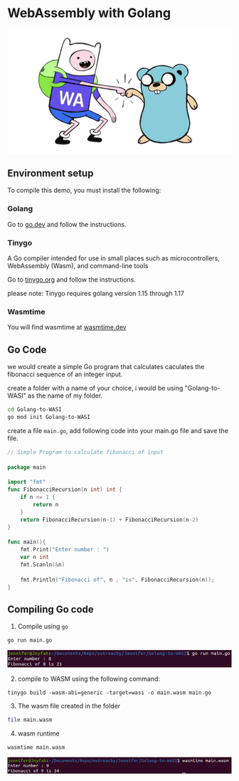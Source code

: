 # WebAssembly with Golang

![Golang Webassembly](/static/img/tutorial/golangWasi.jpg?raw=true)

## Environment setup

To compile this demo, you must install the following:

### Golang

Go to [go.dev](https://go.dev/) and follow the instructions.

### Tinygo

A Go compiler intended for use in small places such as microcontrollers, WebAssembly (Wasm), and command-line tools

Go to [tinygo.org](https://tinygo.org/getting-started/install/) and follow the instructions.

please note: Tinygo requires golang version 1.15 through 1.17

### Wasmtime

You will find wasmtime at [wasmtime.dev](https://wasmtime.dev/)

## Go Code

we would create a simple Go program that calculates caculates the fibonacci sequence of an integer input.

create a folder with a name of your choice, i would be using "Golang-to-WASI" as the name of my folder.

```bash
cd Golang-to-WASI
go mod init Golang-to-WASI
```
create a file `main.go`, add following code into your main.go file and save the file.

```go
// Simple Program to calculate fibonacci of input

package main

import "fmt"
func FibonacciRecursion(n int) int {
    if n <= 1 {
        return n
    }
    return FibonacciRecursion(n-1) + FibonacciRecursion(n-2)
}

func main(){
    fmt.Print("Enter number : ")
    var n int
    fmt.Scanln(&n)
    
    fmt.Println("Fibonacci of", n , "is", FibonacciRecursion(n));
}

```
## Compiling Go code

1. Compile using `go` 

```bash
go run main.go
```
![Golang Screenshot1](/static/img/tutorial/golangRunScreenshot.png?raw=true)



2. compile to WASM using the following command:

```
tinygo build -wasm-abi=generic -target=wasi -o main.wasm main.go
```

3. The wasm file created in the folder

```bash
file main.wasm
```

4. wasm runtime
```bash
wasmtime main.wasm
```
![Golang Screenshot2](/static/img/tutorial/golangWasmScreenshot.png?raw=true)
